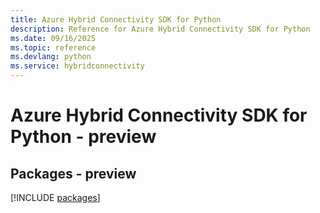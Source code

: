 ```yaml
---
title: Azure Hybrid Connectivity SDK for Python
description: Reference for Azure Hybrid Connectivity SDK for Python
ms.date: 09/16/2025
ms.topic: reference
ms.devlang: python
ms.service: hybridconnectivity
---
```

# Azure Hybrid Connectivity SDK for Python - preview
## Packages - preview
[!INCLUDE [packages](hybrid-connectivity-index.md)]